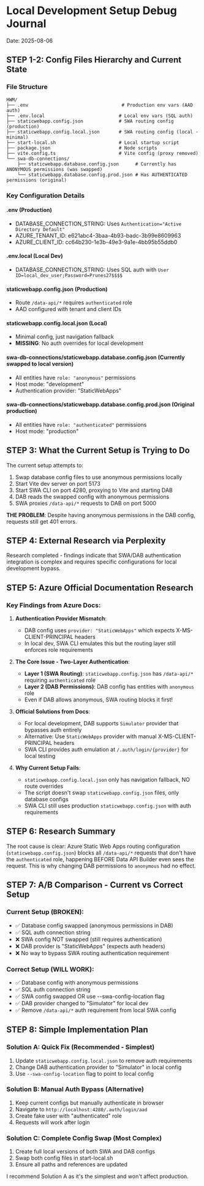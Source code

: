 # Local Development Setup Debug Journal
Date: 2025-08-06

## STEP 1-2: Config Files Hierarchy and Current State

### File Structure
```
HWM/
├── .env                                  # Production env vars (AAD auth)
├── .env.local                           # Local env vars (SQL auth)
├── staticwebapp.config.json             # SWA routing config (production)
├── staticwebapp.config.local.json       # SWA routing config (local - minimal)
├── start-local.sh                       # Local startup script
├── package.json                         # Node scripts
├── vite.config.ts                       # Vite config (proxy removed)
└── swa-db-connections/
    ├── staticwebapp.database.config.json      # Currently has ANONYMOUS permissions (was swapped)
    └── staticwebapp.database.config.prod.json # Has AUTHENTICATED permissions (original)
```

### Key Configuration Details

#### .env (Production)
- DATABASE_CONNECTION_STRING: Uses `Authentication="Active Directory Default"`
- AZURE_TENANT_ID: e621abc4-3baa-4b93-badc-3b99e8609963
- AZURE_CLIENT_ID: cc64b230-1e3b-49e3-9a1e-4bb95b55ddb0

#### .env.local (Local Dev)
- DATABASE_CONNECTION_STRING: Uses SQL auth with `User ID=local_dev_user;Password=Prunes27$$$$`

#### staticwebapp.config.json (Production)
- Route `/data-api/*` requires `authenticated` role
- AAD configured with tenant and client IDs

#### staticwebapp.config.local.json (Local)
- Minimal config, just navigation fallback
- **MISSING**: No auth overrides for local development

#### swa-db-connections/staticwebapp.database.config.json (Currently swapped to local version)
- All entities have `role: "anonymous"` permissions
- Host mode: "development"
- Authentication provider: "StaticWebApps"

#### swa-db-connections/staticwebapp.database.config.prod.json (Original production)
- All entities have `role: "authenticated"` permissions
- Host mode: "production"

## STEP 3: What the Current Setup is Trying to Do

The current setup attempts to:
1. Swap database config files to use anonymous permissions locally
2. Start Vite dev server on port 5173
3. Start SWA CLI on port 4280, proxying to Vite and starting DAB
4. DAB reads the swapped config with anonymous permissions
5. SWA proxies `/data-api/*` requests to DAB on port 5000

**THE PROBLEM**: Despite having anonymous permissions in the DAB config, requests still get 401 errors.

## STEP 4: External Research via Perplexity

Research completed - findings indicate that SWA/DAB authentication integration is complex and requires specific configurations for local development bypass.

## STEP 5: Azure Official Documentation Research

### Key Findings from Azure Docs:

1. **Authentication Provider Mismatch**: 
   - DAB config uses `provider: "StaticWebApps"` which expects X-MS-CLIENT-PRINCIPAL headers
   - In local dev, SWA CLI emulates this but the routing layer still enforces role requirements

2. **The Core Issue - Two-Layer Authentication**:
   - **Layer 1 (SWA Routing)**: `staticwebapp.config.json` has `/data-api/*` requiring `authenticated` role
   - **Layer 2 (DAB Permissions)**: DAB config has entities with `anonymous` role
   - Even if DAB allows anonymous, SWA routing blocks it first!

3. **Official Solutions from Docs**:
   - For local development, DAB supports `Simulator` provider that bypasses auth entirely
   - Alternative: Use `StaticWebApps` provider with manual X-MS-CLIENT-PRINCIPAL headers
   - SWA CLI provides auth emulation at `/.auth/login/{provider}` for local testing

4. **Why Current Setup Fails**:
   - `staticwebapp.config.local.json` only has navigation fallback, NO route overrides
   - The script doesn't swap `staticwebapp.config.json` files, only database configs
   - SWA CLI still uses production `staticwebapp.config.json` with auth requirements

## STEP 6: Research Summary

The root cause is clear: Azure Static Web Apps routing configuration (`staticwebapp.config.json`) blocks all `/data-api/*` requests that don't have the `authenticated` role, happening BEFORE Data API Builder even sees the request. This is why changing DAB permissions to `anonymous` had no effect.

## STEP 7: A/B Comparison - Current vs Correct Setup

### Current Setup (BROKEN):
- ✅ Database config swapped (anonymous permissions in DAB)
- ✅ SQL auth connection string
- ❌ SWA config NOT swapped (still requires authentication)
- ❌ DAB provider is "StaticWebApps" (expects auth headers)
- ❌ No way to bypass SWA routing authentication requirement

### Correct Setup (WILL WORK):
- ✅ Database config with anonymous permissions
- ✅ SQL auth connection string  
- ✅ SWA config swapped OR use --swa-config-location flag
- ✅ DAB provider changed to "Simulator" for local dev
- ✅ Remove `/data-api/*` auth requirement from local SWA config

## STEP 8: Simple Implementation Plan

### Solution A: Quick Fix (Recommended - Simplest)
1. Update `staticwebapp.config.local.json` to remove auth requirements
2. Change DAB authentication provider to "Simulator" in local config
3. Use `--swa-config-location` flag to point to local config

### Solution B: Manual Auth Bypass (Alternative)
1. Keep current configs but manually authenticate in browser
2. Navigate to `http://localhost:4280/.auth/login/aad`
3. Create fake user with "authenticated" role
4. Requests will work after login

### Solution C: Complete Config Swap (Most Complex)
1. Create full local versions of both SWA and DAB configs
2. Swap both config files in start-local.sh
3. Ensure all paths and references are updated

I recommend Solution A as it's the simplest and won't affect production.